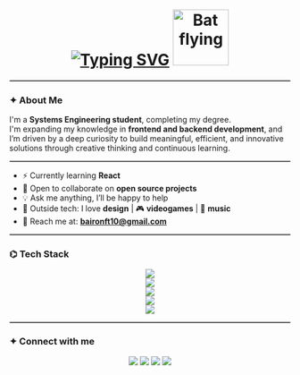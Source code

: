 <h1 align="center">
  <a href="https://git.io/typing-svg">
    <img src="https://readme-typing-svg.demolab.com?font=Inter&weight=900&size=33&duration=3000&pause=1000&color=155CF7&background=FFFFFF00&center=true&width=435&lines=Hi+%2C+I'm+Bairon+D%C3%ADaz" alt="Typing SVG" /></a>
  </a>
  <img src="https://cdn3.emoji.gg/emojis/3311-bat.gif" width="100px" alt="Bat flying" />
</h1>

<hr style="border: 0.5px solid #bbb;"/>

### ✦ About Me  

I'm a **Systems Engineering student**, completing my degree.  
I'm expanding my knowledge in **frontend and backend development**, and I’m driven by a deep curiosity to build meaningful, efficient, and innovative solutions through creative thinking and continuous learning.  

<hr style="border: 0.5px solid #bbb;"/>

- ⚡ Currently learning **React**  
- 🤝 Open to collaborate on **open source projects**  
- 💡 Ask me anything, I’ll be happy to help  
- 🎨 Outside tech: I love **design** | 🎮 **videogames** | 🎵 **music**  
- 📧 Reach me at: **[baironft10@gmail.com](mailto:baironft10@gmail.com)**  

<hr style="border: 0.5px solid #bbb;"/>

### ⌬ Tech Stack  

<p align="center">
  <!-- Frontend -->
  <img src="https://skillicons.dev/icons?i=html,css,js,ts,react,bootstrap,figma" /><br>
  <!-- Backend -->
  <img src="https://skillicons.dev/icons?i=nodejs,java,python,arduino,nodered" /><br>
  <!-- Databases / Cloud -->
  <img src="https://skillicons.dev/icons?i=postgres,firebase,azure" /><br>
  <!-- Tools & Productivity -->
  <img src="https://skillicons.dev/icons?i=notion" /><br>
  <!-- Design & Creativity -->
  <img src="https://skillicons.dev/icons?i=ps,ai,ae,pr,blender" />
</p>

<hr style="border: 0.5px solid #bbb;"/>

### ✦ Connect with me  

<p align="center">
  <a href="mailto:baironft10@gmail.com"><img src="https://skillicons.dev/icons?i=gmail" /></a>
  <a href="https://www.linkedin.com/in/bairon-diaz"><img src="https://skillicons.dev/icons?i=linkedin" /></a>
  <a href="#imbairon"><img src="https://skillicons.dev/icons?i=discord" /></a>
  <a href="https://instagram.com/imbairon.zd"><img src="https://skillicons.dev/icons?i=instagram" /></a>
</p>

